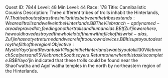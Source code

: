 Quest ID: 7844
Level: 48
Min Level: 44
Race: 178
Title: Cannibalistic Cousins
Description: Three different tribes of trolls inhabit the Hinterlands, $N. That is about as far as the similarities between the tribes extends: We are all trolls and we live in the Hinterlands.$B$BThe Vilebranch - aptly named - are a depraved lot; feeding on other trolls and humanoids.$B$BIf Zul'jin were here, he would have destroyed the whole lot of them with a flick of his wrist - alas, Zul'jin has not yet returned and we are left to our own devices.$B$BIt is up to you to destroy the filth of the region!
Objective: Mystic Yayo'jin at Revantusk Village in the Hinterlands wants you to kill 30 Vilebranch Scalpers and 15 Vilebranch Soothsayers. Return to her when this task is complete.$B$BYayo'jin indicated that these trolls could be found near the Shaol'watha and Agol'watha temples in the north by northeastern region of the Hinterlands.
